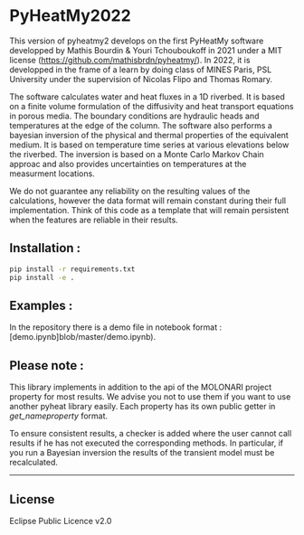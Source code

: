 # PyHeatMy2022

This version of pyheatmy2 develops on the first PyHeatMy software developped by Mathis Bourdin & Youri Tchouboukoff in 2021 under a MIT license (https://github.com/mathisbrdn/pyheatmy/). In 2022, it is developped in the frame of a learn by doing class of MINES Paris, PSL University under the supervision of Nicolas Flipo and Thomas Romary.

The software calculates water and heat fluxes in a 1D riverbed. It is based on a finite volume formulation of the diffusivity and heat transport equations in porous media. The boundary conditions are hydraulic heads and temperatures at the edge of the column. The software also performs a bayesian inversion of the physical and thermal properties of the equivalent medium. It is based on temperature time series at various elevations below the riverbed. The inversion is based on a Monte Carlo Markov Chain approac and also provides uncertainties on temperatures at the measurment locations.

We do not guarantee any reliability on the resulting values of the calculations, however the data format will remain constant during their full implementation. Think of this code as a template that will remain persistent when the features are reliable in their results.

## Installation :

```sh
pip install -r requirements.txt
pip install -e .
```

## Examples :

In the repository there is a demo file in notebook format : [demo.ipynb]blob/master/demo.ipynb).


## Please note :

This library implements in addition to the api of the MOLONARI project property for most results.
We advise you not to use them if you want to use another pyheat library easily.
Each property has its own public getter in *get_nameproperty* format.

To ensure consistent results, a checker is added where the user cannot call results if he has not executed the corresponding methods. In particular, if you run a Bayesian inversion the results of the transient model must be recalculated.

***

## License

Eclipse Public Licence v2.0

